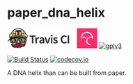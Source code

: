 # paper_dna_helix

[![Travis CI logo](TravisCI.png)](https://travis-ci.org)
![Whitespace](Whitespace.png)
[![Codecov logo](Codecov.png)](https://www.codecov.io)
[![gplv3](http://www.gnu.org/graphics/gplv3-88x31.png)](http://www.gnu.org/licenses/gpl.html)

[![Build Status](https://travis-ci.org/richelbilderbeek/paper_dna_helix.svg?branch=master)](https://travis-ci.org/richelbilderbeek/paper_dna_helix)
[![codecov.io](https://codecov.io/github/richelbilderbeek/paper_dna_helix/coverage.svg?branch=master)](https://codecov.io/github/richelbilderbeek/paper_dna_helix?branch=master)

A DNA helix than can be built from paper.
